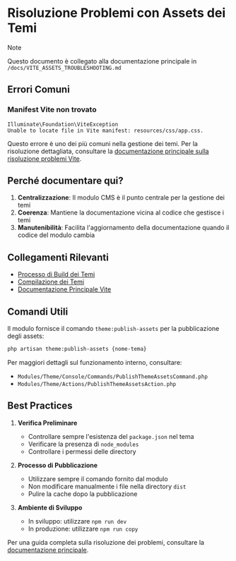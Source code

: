 # Risoluzione Problemi con Assets dei Temi

> [!NOTE]
> Questo documento è collegato alla documentazione principale in `/docs/VITE_ASSETS_TROUBLESHOOTING.md`

## Errori Comuni

### Manifest Vite non trovato
```
Illuminate\Foundation\ViteException
Unable to locate file in Vite manifest: resources/css/app.css.
```

Questo errore è uno dei più comuni nella gestione dei temi. Per la risoluzione dettagliata, consultare la [documentazione principale sulla risoluzione problemi Vite](/docs/VITE_ASSETS_TROUBLESHOOTING.md).

## Perché documentare qui?

1. **Centralizzazione**: Il modulo CMS è il punto centrale per la gestione dei temi
2. **Coerenza**: Mantiene la documentazione vicina al codice che gestisce i temi
3. **Manutenibilità**: Facilita l'aggiornamento della documentazione quando il codice del modulo cambia

## Collegamenti Rilevanti

- [Processo di Build dei Temi](theme-build-process.md)
- [Compilazione dei Temi](theme_compilation.md)
- [Documentazione Principale Vite](/docs/VITE_ASSETS_TROUBLESHOOTING.md)

## Comandi Utili

Il modulo fornisce il comando `theme:publish-assets` per la pubblicazione degli assets:

```bash
php artisan theme:publish-assets {nome-tema}
```

Per maggiori dettagli sul funzionamento interno, consultare:
- `Modules/Theme/Console/Commands/PublishThemeAssetsCommand.php`
- `Modules/Theme/Actions/PublishThemeAssetsAction.php`

## Best Practices

1. **Verifica Preliminare**
   - Controllare sempre l'esistenza del `package.json` nel tema
   - Verificare la presenza di `node_modules`
   - Controllare i permessi delle directory

2. **Processo di Pubblicazione**
   - Utilizzare sempre il comando fornito dal modulo
   - Non modificare manualmente i file nella directory `dist`
   - Pulire la cache dopo la pubblicazione

3. **Ambiente di Sviluppo**
   - In sviluppo: utilizzare `npm run dev`
   - In produzione: utilizzare `npm run copy`

Per una guida completa sulla risoluzione dei problemi, consultare la [documentazione principale](/docs/VITE_ASSETS_TROUBLESHOOTING.md). 